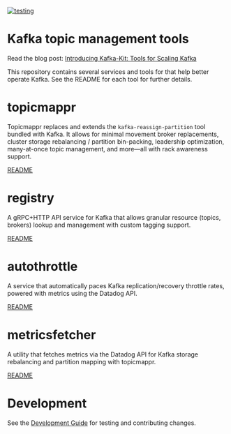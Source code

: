 [![testing](https://github.com/DataDog/kafka-kit/actions/workflows/testing.yaml/badge.svg)](https://github.com/DataDog/kafka-kit/actions/workflows/testing.yaml)

# Kafka topic management tools

Read the blog post: [Introducing Kafka-Kit: Tools for Scaling Kafka](https://www.datadoghq.com/blog/engineering/introducing-kafka-kit-tools-for-scaling-kafka/)

This repository contains several services and tools for that help better operate Kafka. See the README for each tool for further details.

# topicmappr
Topicmappr replaces and extends the `kafka-reassign-partition` tool bundled with Kafka. It allows for minimal movement broker replacements, cluster storage rebalancing / partition bin-packing, leadership optimization, many-at-once topic management, and more—all with rack awareness support.

[README](cmd/topicmappr)

# registry
A gRPC+HTTP API service for Kafka that allows granular resource (topics, brokers) lookup and management with custom tagging support.

[README](cmd/registry)

# autothrottle
A service that automatically paces Kafka replication/recovery throttle rates, powered with metrics using the Datadog API.

[README](cmd/autothrottle)

# metricsfetcher
A utility that fetches metrics via the Datadog API for Kafka storage rebalancing and partition mapping with topicmappr.

[README](cmd/metricsfetcher)

# Development

See the [Development Guide](https://github.com/DataDog/kafka-kit/wiki/Development-Guide) for testing and contributing changes.
